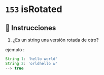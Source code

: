 # `153` isRotated

## 📝 Instrucciones

1. ¿Es un string una versión rotada de otro?

ejemplo :
```js
String 1: 'hello world'
String 2: 'orldhello w'
--> true
```